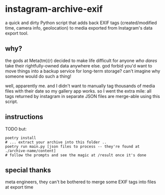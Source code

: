# instagram-archive-exif

a quick and dirty Python script that adds back EXIF tags (created/modified time, camera info, geolocation) to media exported from Instagram's data export tool.

## why?

the gods at Meta(tm)(r) decided to make life difficult for anyone _who dares_ take their rightfully-owned data anywhere else. god forbid you'd want to move things into a backup service for long-term storage? can't imagine why someone would do such a thing! 

well, apparently me. and I didn't want to manually tag thousands of media files with their date so my gallery app works. so I went the extra mile: all tags returned by instagram in separate JSON files are merge-able using this script. 

## instructions

TODO but:

```
poetry install
# ... extract your archive into this folder ..
poetry run main.py [json files to process -- they're found at ./archive-name/content]
# follow the prompts and see the magic at /result once it's done
```

## special thanks
meta engineers, they can't be bothered to merge some EXIF tags into files at export time